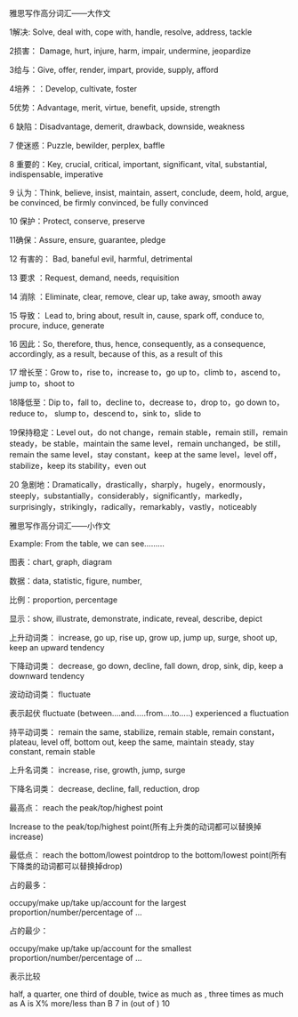 雅思写作高分词汇——大作文

1解决: Solve, deal with, cope with, handle, resolve, address, tackle

2损害： Damage, hurt, injure, harm, impair, undermine, jeopardize

3给与：Give, offer, render, impart, provide, supply, afford

4培养：：Develop, cultivate, foster

5优势：Advantage, merit, virtue, benefit, upside, strength

6 缺陷：Disadvantage, demerit, drawback, downside, weakness

7 使迷惑：Puzzle, bewilder, perplex, baffle

8 重要的：Key, crucial, critical, important, significant, vital, substantial, indispensable, imperative

9 认为：Think, believe, insist, maintain, assert, conclude, deem, hold, argue, be convinced, be firmly convinced, be fully convinced

10 保护：Protect, conserve, preserve

11确保：Assure, ensure, guarantee, pledge

12 有害的： Bad, baneful evil, harmful, detrimental

13 要求 ：Request, demand, needs, requisition

14 消除 ：Eliminate, clear, remove, clear up, take away, smooth away

15 导致： Lead to, bring about, result in, cause, spark off, conduce to, procure, induce, generate

16 因此：So, therefore, thus, hence, consequently, as a consequence, accordingly, as a result, because of this, as a result of this

17 增长至：Grow to，rise to，increase to，go up to，climb to，ascend to，jump to，shoot to

18降低至：Dip to，fall to，decline to，decrease to，drop to，go down to，reduce to， slump to，descend to，sink to，slide to

19保持稳定：Level out，do not change，remain stable，remain still，remain steady，be stable，maintain the same level，remain unchanged，be still，remain the same level，stay constant，keep at the same level，level off，stabilize，keep its stability，even out

20 急剧地：Dramatically，drastically，sharply，hugely，enormously，steeply，substantially，considerably，significantly，markedly，surprisingly，strikingly，radically，remarkably，vastly，noticeably

雅思写作高分词汇——小作文

Example: From the table, we can see………

图表：chart, graph, diagram

数据：data, statistic, figure, number,

比例：proportion, percentage

显示：show, illustrate, demonstrate, indicate, reveal, describe, depict

上升动词类： increase, go up, rise up, grow up, jump up, surge, shoot up, keep an upward tendency

下降动词类： decrease, go down, decline, fall down, drop, sink, dip, keep a downward tendency

波动动词类： fluctuate

表示起伏 fluctuate (between….and…..from….to…..) experienced a fluctuation

持平动词类： remain the same, stabilize, remain stable, remain constant，plateau, level off, bottom out, keep the same, maintain steady, stay constant, remain stable

上升名词类： increase, rise, growth, jump, surge

下降名词类： decrease, decline, fall, reduction, drop

最高点： reach the peak/top/highest point

Increase to the peak/top/highest point(所有上升类的动词都可以替换掉increase)

最低点： reach the bottom/lowest pointdrop to the bottom/lowest point(所有下降类的动词都可以替换掉drop)

占的最多：

occupy/make up/take up/account for the largest proportion/number/percentage of …

占的最少：

occupy/make up/take up/account for the smallest proportion/number/percentage of …

表示比较

half, a quarter, one third of double, twice as much as , three times as much as A is X% more/less than B 7 in (out of ) 10